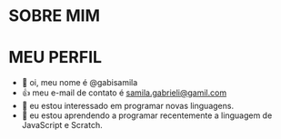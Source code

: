# SOBRE MIM

# MEU PERFIL
- 👋 oi, meu nome é @gabisamila
- 👍 meu e-mail de contato é samila.gabrieli@gamil.com
- 👀 eu estou interessado em programar novas linguagens.
- 🌱 eu estou aprendendo a programar recentemente a linguagem de JavaScript e Scratch.

